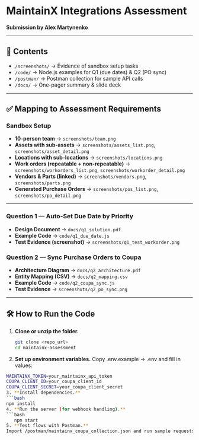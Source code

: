 # MaintainX Integrations Assessment  
**Submission by Alex Martynenko**  

---

## 📂 Contents
- `/screenshots/` → Evidence of sandbox setup tasks  
- `/code/` → Node.js examples for Q1 (due dates) & Q2 (PO sync)  
- `/postman/` → Postman collection for sample API calls  
- `/docs/` → One-pager summary & slide deck  

---

## ✅ Mapping to Assessment Requirements

### Sandbox Setup
- **10-person team** → `screenshots/team.png`  
- **Assets with sub-assets** → `screenshots/assets_list.png`, `screenshots/asset_detail.png`  
- **Locations with sub-locations** → `screenshots/locations.png`  
- **Work orders (repeatable + non-repeatable)** → `screenshots/workorders_list.png`, `screenshots/workorder_detail.png`  
- **Vendors & Parts (linked)** → `screenshots/vendors.png`, `screenshots/parts.png`  
- **Generated Purchase Orders** → `screenshots/pos_list.png`, `screenshots/po_detail.png`  

---

### Question 1 — Auto-Set Due Date by Priority
- **Design Document** → `docs/q1_solution.pdf`  
- **Example Code** → `code/q1_due_date.js`  
- **Test Evidence (screenshot)** → `screenshots/q1_test_workorder.png`  

### Question 2 — Sync Purchase Orders to Coupa
- **Architecture Diagram** → `docs/q2_architecture.pdf`  
- **Entity Mapping (CSV)** → `docs/q2_mapping.csv`  
- **Example Code** → `code/q2_coupa_sync.js`  
- **Test Evidence** → `screenshots/q2_po_sync.png`  

---

## 🛠 How to Run the Code

1. **Clone or unzip the folder.**  
   ```bash
   git clone <repo_url>
   cd maintainx-assessment
2. **Set up environment variables.** 
Copy .env.example → .env and fill in values:
```bash
MAINTAINX_TOKEN=your_maintainx_api_token
COUPA_CLIENT_ID=your_coupa_client_id
COUPA_CLIENT_SECRET=your_coupa_client_secret
3. **Install dependencies.** 
```bash
npm install
4. **Run the server (for webhook handling).** 
```bash
   npm start
5. **Test flows with Postman.** 
Import /postman/maintainx_coupa_collection.json and run sample requests.
